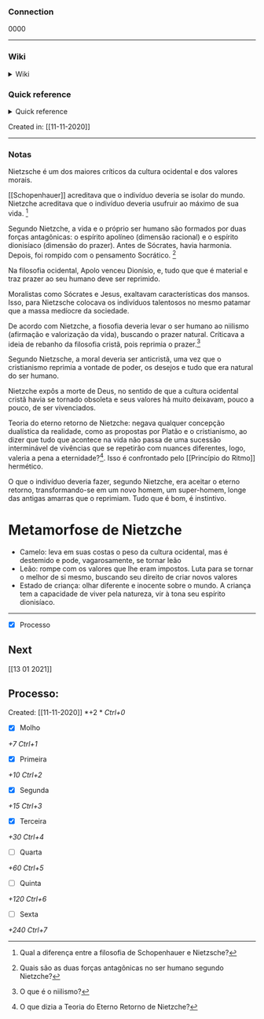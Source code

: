 ### Connection

 0000

---

### Wiki

<details>
	<summary> Wiki </summary>
  <a href="https://www.wikiwand.com/pt/Nietzche">GO!</a>
</details>

### Quick reference

<details>
	<summary> Quick reference </summary>
	
	  filósofo alemão
</details>

Created in: [[11-11-2020]]

---
### Notas

Nietzsche é um dos maiores críticos da cultura ocidental e dos valores morais.

[[Schopenhauer]] acreditava que o indivíduo deveria se isolar do mundo. Nietzche acreditava que o indivíduo deveria usufruir ao máximo de sua vida. [^1]

[^1]: Qual a diferença entre a filosofia de Schopenhauer e Nietzsche?


Segundo Nietzche, a vida e o próprio ser humano são formados por duas forças antagônicas: o espírito apolíneo (dimensão racional) e o espírito dionisíaco (dimensão do prazer). Antes de Sócrates, havia harmonia. Depois, foi rompido com o pensamento Socrático. [^2]

[^2]: Quais são as duas forças antagônicas no ser humano segundo Nietzche?


Na filosofia ocidental, Apolo venceu Dionísio, e, tudo que que é material e traz prazer ao seu humano deve ser reprimido.

Moralistas como Sócrates e Jesus, exaltavam características dos mansos. Isso, para Nietzsche colocava os indivíduos talentosos no mesmo patamar que a massa medíocre da sociedade.

De acordo com Nietzche, a fiosofia deveria levar o ser humano ao niilismo (afirmação e valorização da vida), buscando o prazer natural. Críticava a ideia de rebanho da filosofia cristã, pois reprimia o prazer.[^3]

[^3]: O que é o niilismo?


Segundo Nietzsche, a moral deveria ser anticristã, uma vez que o cristianismo reprimia a vontade de poder, os desejos e tudo que era natural do ser humano.

Nietzche expôs a morte de Deus, no sentido de que a cultura ocidental cristã havia se tornado obsoleta e seus valores há muito deixavam, pouco a pouco, de ser vivenciados.

Teoria do eterno retorno de Nietzche: negava qualquer concepção dualística da realidade, como as propostas por Platão e o cristianismo, ao dizer que tudo que acontece na vida não passa de uma sucessão interminável de vivências que se repetirão com nuances diferentes, logo, valeria a pena a eternidade?[^4]. Isso é confrontado pelo [[Princípio do Ritmo]] hermético.

[^4]: O que dizia a Teoria do Eterno Retorno de Nietzche?

O que o indivíduo deveria fazer, segundo Nietzche, era aceitar o eterno retorno, transformando-se em um novo homem, um super-homem, longe das antigas amarras que o reprimiam. Tudo que é bom, é instintivo.

# Metamorfose de Nietzche
+ Camelo: leva em suas costas o peso da cultura ocidental, mas é destemido e pode, vagarosamente, se tornar leão
+ Leão: rompe com os valores que lhe eram impostos. Luta para se tornar o melhor de si mesmo, buscando seu direito de criar novos valores
+ Estado de criança: olhar diferente e inocente sobre o mundo. A criança tem a capacidade de viver pela natureza, vir à tona seu espírito dionisíaco.

---


- [x] Processo 

## Next
[[13 01 2021]]
## Processo:
Created: [[11-11-2020]]
*+2 *  *Ctrl+0*
- [x] Molho  

*+7*  *Ctrl+1*

- [x] Primeira 

*+10*  *Ctrl+2*

- [x] Segunda

*+15*  *Ctrl+3*

- [x] Terceira 

*+30*  *Ctrl+4*

- [ ] Quarta 

*+60*  *Ctrl+5*

- [ ] Quinta 

*+120*  *Ctrl+6*

- [ ] Sexta 

*+240*  *Ctrl+7*
